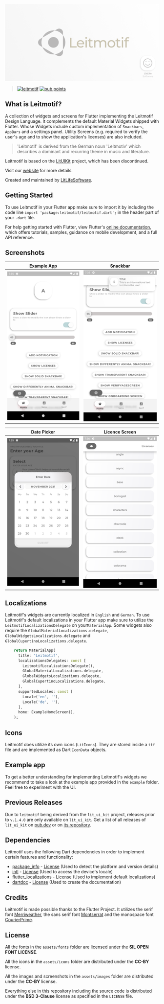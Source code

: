![Leitmotif](assets/images/GitHub_Banner.png "Leitmotif")

> [![leitmotif][leitmotif_badge_pub]][leitmotif] [![pub points][leitmotif_badge_pub_points]][leitmotif_pub_points]

## What is Leitmotif?

A collection of widgets and screens for Flutter implementing the Leitmotif Design Language. It complements the default Material Widgets shipped with Flutter. Whose Widgets include custom implementation of `Snackbars`, `AppBars` and a settings panel. Utility Screens (e.g. required to verify the user's age and to show the application's licenses) are also included.

> 'Leitmotif' is derived from the German noun 'Leitmotiv' which describes a dominant and recurring theme in music and literature.

Leitmotif is based on the [LitUIKit](https://github.com/litlifesoftware/lit_ui_kit) project, which has been discontinued.

Visit our [website](https://litlifesoftware.github.io) for more details.

Created and maintained by [LitLifeSoftware](https://www.github.com/litlifesoftware/).

## Getting Started

To use Leitmotif in your Flutter app make sure to import it by including the code line `import 'package:leitmotif/leitmotif.dart';` in the header part of your `.dart` file.

For help getting started with Flutter, view Flutter's
[online documentation](https://flutter.dev/docs), which offers tutorials,
samples, guidance on mobile development, and a full API reference.

## Screenshots

| Example App        | Snackbar           |
| ------------------ | ------------------ |
| ![1][screenshot_1] | ![2][screenshot_2] |

| Date Picker        | Licence Screen     |
| ------------------ | ------------------ |
| ![3][screenshot_3] | ![4][screenshot_4] |

## Localizations

Leitmotif's widgets are currently localized in `English` and `German`.
To use Leitmotif's default localizations in your Flutter app make sure to utilize the `LeitmotifLocalizationsDelegate` on your`MaterialApp`.
Some widgets also require the `GlobalMaterialLocalizations.delegate`, `GlobalWidgetsLocalizations.delegate` and `GlobalCupertinoLocalizations.delegate`.

```dart
    return MaterialApp(
      title: 'Leitmotif',
      localizationsDelegates: const [
        LeitmotifLocalizationsDelegate(),
        GlobalMaterialLocalizations.delegate,
        GlobalWidgetsLocalizations.delegate,
        GlobalCupertinoLocalizations.delegate,
      ],
      supportedLocales: const [
        Locale('en', ''),
        Locale('de', ''),
      ],
      home: ExampleHomeScreen(),
    );
```

## Icons

Leitmotif does utilize its own icons (`LitIcons`). They are stored inside a `ttf` file and are implemented as Dart `IconData` objects.

## Example app

To get a better understanding for implementing Leitmotif's widgets we recommend
to take a look at the example app provided in the `example` folder. Feel free to
experiment with the UI.

## Previous Releases

Due to `leitmotif` being derived from the `lit_ui_kit` project, releases prior to `v.1.4.0` are only available on `lit_ui_kit`. Get a list of all releases of `lit_ui_kit` on [pub.dev](https://pub.dev/packages/lit_ui_kit) or on [its repository](https://github.com/litlifesoftware/lit_ui_kit).

## Dependencies

Leitmotif uses the following Dart dependencies in order to implement certain
features and functionality:

- [package_info](https://pub.dev/packages/package_info) - [License](https://github.com/flutter/plugins/blob/master/LICENSE) (Used to detect the platform and version details)
- [intl](https://pub.dev/packages/intl) - [License](https://pub.dev/packages/intl/license) (Used to access the device's locale)
- [flutter_localizations](https://pub.dev/packages/flutter_localizations) - [License](https://github.com/flutter/plugins/blob/master/LICENSE) (Used to implement default localizations)
- [dartdoc](https://pub.dev/packages/dartdoc) - [License](https://pub.dev/packages/dartdoc/license) (Used to create the documentation)

## Credits

Leitmotif is made possible thanks to the Flutter Project. It utilizes the serif font
[Merriweather](https://fonts.google.com/specimen/Merriweather?query=merri&preview.text=LitLifeSoftware%20was%20here...&preview.text_type=custom), the sans serif font [Montserrat](https://fonts.google.com/specimen/Montserrat?query=montserrat&preview.text=LitLifeSoftware%20was%20here...&preview.text_type=custom) and the monospace font [CourierPrime](https://github.com/quoteunquoteapps/CourierPrime).

## License

All the fonts in the `assets/fonts` folder are licensed under the **SIL OPEN FONT LICENSE**.

All the icons in the `assets/icons` folder are distributed under the **CC-BY** license.

All the images and screenshots in the `assets/images` folder are distributed under the **CC-BY** license.

Everything else in this repository including the source code is distributed under the
**BSD 3-Clause** license as specified in the `LICENSE` file.

[screenshot_1]: assets/images/Screenshot_1.png
[screenshot_2]: assets/images/Screenshot_2.png
[screenshot_3]: assets/images/Screenshot_3.png
[screenshot_4]: assets/images/Screenshot_4.png
[leitmotif]: https://pub.dev/packages/leitmotif
[leitmotif_pub_points]: https://pub.dev/packages/leitmotif/score
[leitmotif_badge_pub]: https://img.shields.io/pub/v/leitmotif.svg
[leitmotif_badge_pub_points]: https://badges.bar/leitmotif/pub%20points
